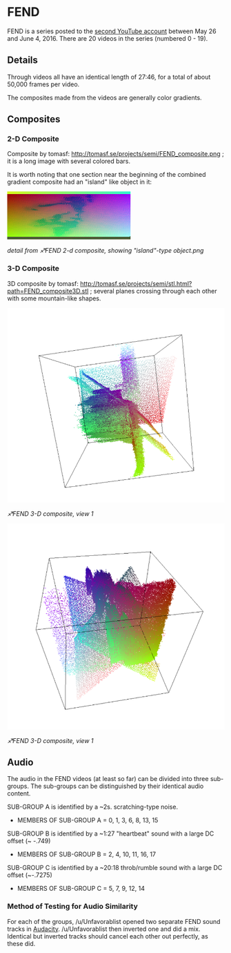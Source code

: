 # FEND

FEND is a series posted to the [second YouTube account](Real_and_Fake_channels "wikilink") between May 26 and June 4, 2016. There are 20 videos in the series (numbered 0 - 19).

## Details

Through videos all have an identical length of 27:46, for a total of
about 50,000 frames per video.

The composites made from the videos are generally color gradients.

## Composites

### 2-D Composite

Composite by tomasf: <http://tomasf.se/projects/semi/FEND_composite.png>
; it is a long image with several colored bars.

It is worth noting that one section near the beginning of the combined
gradient composite had an "island" like object in it:

![FEND object in 2-d composite.png](FEND_object_in_2-d_composite.png)

*detail from ♐FEND 2-d composite, showing "island"-type object.png*

### 3-D Composite

3D composite by tomasf:
<http://tomasf.se/projects/semi/stl.html?path=FEND_composite3D.stl> ;
several planes crossing through each other with some mountain-like
shapes.

![FEND 3-d composite, view 1.png](FEND_3-d_composite,_view_1.png)

*♐FEND 3-D composite, view 1*

![FEND 3-d composite, view 2.png](FEND_3-d_composite,_view_2.png)

*♐FEND 3-D composite, view 1*

## Audio

The audio in the FEND videos (at least so far) can be divided into three
sub-groups. The sub-groups can be distinguished by their identical audio
content.

SUB-GROUP A is identified by a \~2s. scratching-type noise.

  - MEMBERS OF SUB-GROUP A = 0, 1, 3, 6, 8, 13, 15

SUB-GROUP B is identified by a \~1:27 "heartbeat" sound with a large DC
offset (\~ -.749)

  - MEMBERS OF SUB-GROUP B = 2, 4, 10, 11, 16, 17

SUB-GROUP C is identified by a \~20:18 throb/rumble sound with a large
DC offset (\~-.7275)

  - MEMBERS OF SUB-GROUP C = 5, 7, 9, 12, 14

### Method of Testing for Audio Similarity

For each of the groups, /u/Unfavorablist opened two separate FEND sound
tracks in [Audacity](http://www.audacityteam.org/download/).
/u/Unfavorablist then inverted one and did a mix. Identical but inverted
tracks should cancel each other out perfectly, as these did.

